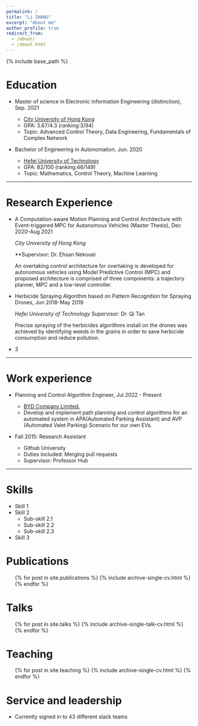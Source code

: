 ```yaml
---
permalink: /
title: "Li ZHANG"
excerpt: "About me"
author_profile: true
redirect_from: 
  - /about/
  - /about.html
---
```


{% include base_path %}

Education
======
* Master of science in  Electronic information Engineering (distinction), Sep. 2021
  * [City University of Hong Kong](www.cityu.edu.hk)
  * GPA: 3.67/4.3 (ranking:3/94)
  * Topic: Advanced Control Theory, Data Engineering, Fundamentals of Complex Network


  
* Bachelor of Engineering in Autonomation, Jun. 2020
  * [Hefei University of Technology](https://www.hfut.edu.cn/) 
  * GPA: 82/100 (ranking:46/149)
  * Topic: Mathematics, Control Theory, Machine Learning

***

Research Experience
======
* A Computation-aware Motion Planning and Control Architecture with Event-triggered MPC for Autonomous Vehicles (Master Thesis), Dec 2020-Aug 2021 

  _City University of Hong Kong_                                                                                  
  
  **Supervisor: Dr. Ehsan Nekouei	
  
    An overtaking control architecture for overtaking is developed for autonomous vehicles using Model Predictive Control (MPC) and proposed architecture is comprised of three components: a trajectory planner, MPC and a low-level controller.


* Herbicide Spraying Algorithm based on Pattern Recognition for Spraying Drones, Jun 2018-May 2019

  _Hefei University of Technology_                                                                                  Supervisor: Dr.  Qi Tan
  
    Precise spraying of the herbicides algorithms install on the drones was achieved by identifying weeds in the grains in order to save herbicide consumption and reduce pollution.



*  3


***

Work experience
======
* Planning and Control Algorithm Engineer, Jul 2022 - Present
  * [BYD Company Limited.](https://bydeurope.com/)
  * Develop and implement path planning and control algorithms for an automated system in APA(Automated Parking Assistant) and AVP (Automated Valet Parking) Scenario for our own EVs.



* Fall 2015: Research Assistant
  * Github University
  * Duties included: Merging pull requests
  * Supervisor: Professor Hub


***
  
Skills
======
* Skill 1
* Skill 2
  * Sub-skill 2.1
  * Sub-skill 2.2
  * Sub-skill 2.3
* Skill 3

Publications
======
  <ul>{% for post in site.publications %}
    {% include archive-single-cv.html %}
  {% endfor %}</ul>
  
Talks
======
  <ul>{% for post in site.talks %}
    {% include archive-single-talk-cv.html %}
  {% endfor %}</ul>
  
Teaching
======
  <ul>{% for post in site.teaching %}
    {% include archive-single-cv.html %}
  {% endfor %}</ul>
  
Service and leadership
======
* Currently signed in to 43 different slack teams
